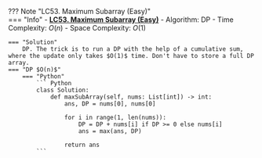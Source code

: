 ??? Note "LC53. Maximum Subarray (Easy)"    
    === "Info"
        - **<a href="https://leetcode-cn.com/problems/maximum-subarray/" target="_blank">LC53. Maximum Subarray (Easy)</a>**
        - Algorithm: DP
        - Time Complexity: $O(n)$
        - Space Complexity: $O(1)$

    === "Solution"
        DP. The trick is to run a DP with the help of a cumulative sum, where the update only takes $O(1)$ time. Don't have to store a full DP array.
    === "DP $O(n)$"
        === "Python"
            ``` Python
            class Solution:
                def maxSubArray(self, nums: List[int]) -> int:        
                    ans, DP = nums[0], nums[0]        
                    
                    for i in range(1, len(nums)):            
                        DP = DP + nums[i] if DP >= 0 else nums[i]
                        ans = max(ans, DP)

                    return ans           
            ```